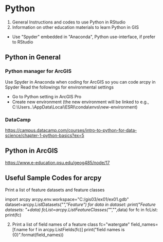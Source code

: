 # Python
1. General Instructions and codes to use Python in RStudio
2. Information on other education materials to learn Python in GIS

* Use "Spyder" embedded in "Anaconda", Python use-interface, if prefer to RStudio

## Python in General
### Python manager for ArcGIS
Use Spyder in Anaconda when coding for ArcGIS so you can code arcpy in Spyder
Read the followings for environmental settings
* Go to Python setting in ArcGIS Pro
* Create new environment (the new environment will be linked to e.g., C:\Users..\AppData\Local\ESRI\conda\envs\new-environment)

### DataCamp
https://campus.datacamp.com/courses/intro-to-python-for-data-science/chapter-1-python-basics?ex=5

## Python in ArcGIS
https://www.e-education.psu.edu/geog485/node/17

## Useful Sample Codes for arcpy
Print a list of feature datasets and feature classes

import arcpy
    arcpy.env.workspace="C:/gis03/ex01/ex01.gdb"   
    dataset=arcpy.ListDatasets("*","Feature")
    for data in dataset:
        print("Feature datasets: "+data)
        fcList=arcpy.ListFeatureClasses("*","",data)
        for fc in fcList:
            print(fc)

2. Print a list of field names of a feature class
    fc="watergate"
    field_names=[f.name for f in arcpy.ListFields(fc)]
    print("field names is {0}".format(field_names))


